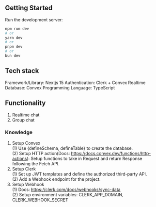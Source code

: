 ## Getting Started

Run the development server:

```bash
npm run dev
# or
yarn dev
# or
pnpm dev
# or
bun dev
```

## Tech stack

Framework/Library: Nextjs 15
Authentication: Clerk + Convex
Realtime Database: Convex
Programming Language: TypeScript

## Functionality

1. Realtime chat
2. Group chat

### Knowledge

1. Setup Convex<br>
   (1) Use {defineSchema, defineTable} to create the database.<br>
   (2) Setup HTTP action(Docs: https://docs.convex.dev/functions/http-actions): Setup functions to take in Request and return Response following the Fetch API.<br>
2. Setup Clerk<br>
   (1) Set up JWT templates and define the authorized third-party API.<br>
   (2) Add a Webhook endpoint for the project.<br>
3. Setup Webhook<br>
   (1) Docs: https://clerk.com/docs/webhooks/sync-data<br>
   (2) Setup environment variables: CLERK_APP_DOMAIN, CLERK_WEBHOOK_SECRET<br>
